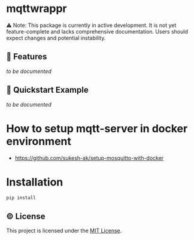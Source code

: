 # mqttwrappr

⚠️ Note: This package is currently in active development. It is not yet feature-complete and lacks comprehensive documentation. Users should expect changes and potential instability.

## 🧩 Features
*to be documented*

## 🚀 Quickstart Example
*to be documented*


# How to setup mqtt-server in docker environment
- https://github.com/sukesh-ak/setup-mosquitto-with-docker


# Installation
```pip install ```


## ©️ License
This project is licensed under the [MIT License](LICENSE).
